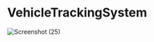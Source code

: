 # VehicleTrackingSystem
![Screenshot (25)](https://user-images.githubusercontent.com/60836473/103165232-47392900-483f-11eb-96e7-a7d3bc45d476.png)
